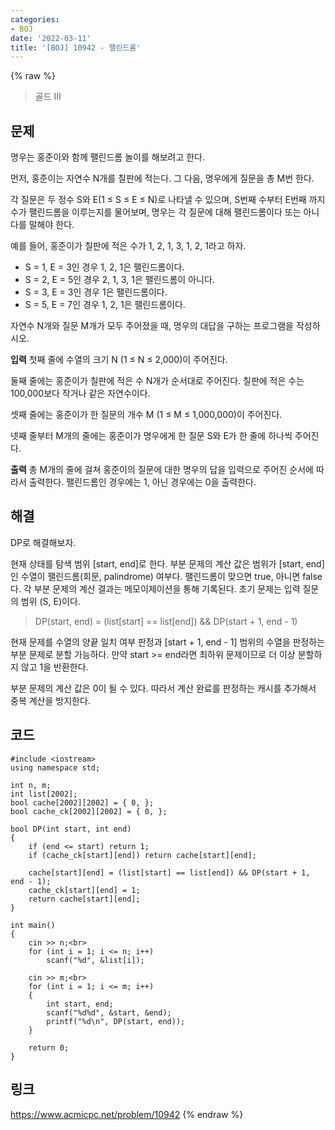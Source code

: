 ```yaml
---
categories:
- BOJ
date: '2022-03-11'
title: '[BOJ] 10942 - 팰린드롬'
---
```


{% raw %}
> 골드 III<br>

## 문제
명우는 홍준이와 함께 팰린드롬 놀이를 해보려고 한다.

먼저, 홍준이는 자연수 N개를 칠판에 적는다. 그 다음, 명우에게 질문을 총 M번 한다.

각 질문은 두 정수 S와 E(1 ≤ S ≤ E ≤ N)로 나타낼 수 있으며, S번째 수부터 E번째 까지 수가 팰린드롬을 이루는지를 물어보며, 명우는 각 질문에 대해 팰린드롬이다 또는 아니다를 말해야 한다.

예를 들어, 홍준이가 칠판에 적은 수가 1, 2, 1, 3, 1, 2, 1라고 하자.

-   S = 1, E = 3인 경우 1, 2, 1은 팰린드롬이다.
-   S = 2, E = 5인 경우 2, 1, 3, 1은 팰린드롬이 아니다.
-   S = 3, E = 3인 경우 1은 팰린드롬이다.
-   S = 5, E = 7인 경우 1, 2, 1은 팰린드롬이다.

자연수 N개와 질문 M개가 모두 주어졌을 때, 명우의 대답을 구하는 프로그램을 작성하시오.

**입력**
첫째 줄에 수열의 크기 N (1 ≤ N ≤ 2,000)이 주어진다.

둘째 줄에는 홍준이가 칠판에 적은 수 N개가 순서대로 주어진다. 칠판에 적은 수는 100,000보다 작거나 같은 자연수이다.

셋째 줄에는 홍준이가 한 질문의 개수 M (1 ≤ M ≤ 1,000,000)이 주어진다.

넷째 줄부터 M개의 줄에는 홍준이가 명우에게 한 질문 S와 E가 한 줄에 하나씩 주어진다.

**출력**
총 M개의 줄에 걸쳐 홍준이의 질문에 대한 명우의 답을 입력으로 주어진 순서에 따라서 출력한다. 팰린드롬인 경우에는 1, 아닌 경우에는 0을 출력한다.

##  해결
DP로 해결해보자.

현재 상태를 탐색 범위 [start, end]로 한다. 부분 문제의 계산 값은 범위가 [start, end]인 수열이 팰린드롬(회문, palindrome) 여부다. 팰린드롬이 맞으면 true, 아니면 false다. 각 부분 문제의 계산 결과는 메모이제이션을 통해 기록된다. 초기 문제는 입력 질문의 범위 (S, E)이다.
> DP(start, end) = (list[start] == list[end]) && DP(start + 1, end - 1)<br>

현재 문제를 수열의 양끝 일치 여부 판정과 [start + 1, end - 1] 범위의 수열을 판정하는 부분 문제로 분할 가능하다. 만약 start >= end라면 최하위 문제이므로 더 이상 분할하지 않고 1을 반환한다.

부분 문제의 계산 값은 0이 될 수 있다. 따라서 계산 완료를 판정하는 캐시를 추가해서 중복 계산을 방지한다.

## 코드
```
#include <iostream>
using namespace std;

int n, m;
int list[2002];
bool cache[2002][2002] = { 0, };
bool cache_ck[2002][2002] = { 0, };

bool DP(int start, int end)
{
	if (end <= start) return 1;
	if (cache_ck[start][end]) return cache[start][end];

	cache[start][end] = (list[start] == list[end]) && DP(start + 1, end - 1);
	cache_ck[start][end] = 1;
	return cache[start][end];
}

int main()
{
	cin >> n;<br>
	for (int i = 1; i <= n; i++)
		scanf("%d", &list[i]);
	
	cin >> m;<br>
	for (int i = 1; i <= m; i++)
	{
		int start, end;
		scanf("%d%d", &start, &end);
		printf("%d\n", DP(start, end));
	}
	
	return 0;
}
```

## 링크
https://www.acmicpc.net/problem/10942
{% endraw %}